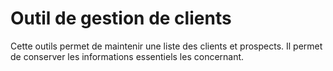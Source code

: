 # Outil de gestion de clients

Cette outils permet de maintenir une liste des clients et prospects. Il permet de conserver les informations essentiels les concernant.


